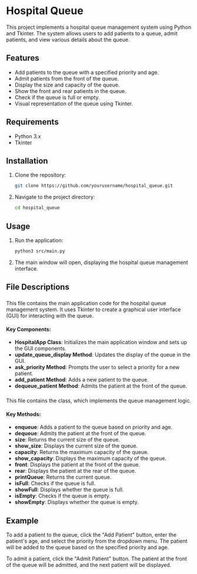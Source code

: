 # Hospital Queue

This project implements a hospital queue management system using Python and Tkinter. The system allows users to add patients to a queue, admit patients, and view various details about the queue.

## Features

- Add patients to the queue with a specified priority and age.
- Admit patients from the front of the queue.
- Display the size and capacity of the queue.
- Show the front and rear patients in the queue.
- Check if the queue is full or empty.
- Visual representation of the queue using Tkinter.

## Requirements

- Python 3.x
- Tkinter

## Installation

1. Clone the repository:
    ```sh
    git clone https://github.com/yourusername/hospital_queue.git
    ```
2. Navigate to the project directory:
    ```sh
    cd hospital_queue
    ```

## Usage

1. Run the application:
    ```sh
    python3 src/main.py
    ```

2. The main window will open, displaying the hospital queue management interface.

## File Descriptions

### 

This file contains the main application code for the hospital queue management system. It uses Tkinter to create a graphical user interface (GUI) for interacting with the queue.

#### Key Components:

- **HospitalApp Class**: Initializes the main application window and sets up the GUI components.
- **update_queue_display Method**: Updates the display of the queue in the GUI.
- **ask_priority Method**: Prompts the user to select a priority for a new patient.
- **add_patient Method**: Adds a new patient to the queue.
- **dequeue_patient Method**: Admits the patient at the front of the queue.

### 

This file contains the  class, which implements the queue management logic.

#### Key Methods:

- **enqueue**: Adds a patient to the queue based on priority and age.
- **dequeue**: Admits the patient at the front of the queue.
- **size**: Returns the current size of the queue.
- **show_size**: Displays the current size of the queue.
- **capacity**: Returns the maximum capacity of the queue.
- **show_capacity**: Displays the maximum capacity of the queue.
- **front**: Displays the patient at the front of the queue.
- **rear**: Displays the patient at the rear of the queue.
- **printQueue**: Returns the current queue.
- **isFull**: Checks if the queue is full.
- **showFull**: Displays whether the queue is full.
- **isEmpty**: Checks if the queue is empty.
- **showEmpty**: Displays whether the queue is empty.

## Example

To add a patient to the queue, click the "Add Patient" button, enter the patient's age, and select the priority from the dropdown menu. The patient will be added to the queue based on the specified priority and age.

To admit a patient, click the "Admit Patient" button. The patient at the front of the queue will be admitted, and the next patient will be displayed.
